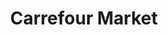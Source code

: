 ---
title: "Carrefour Market"
url: /annemasse/carrefour-market-avenue-florissant/
shop: Supermarkt
---